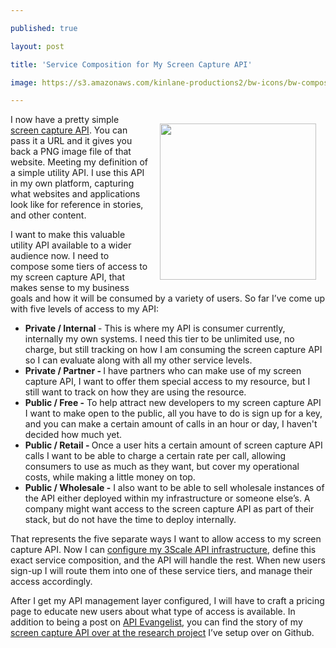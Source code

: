 ---
published: true
layout: post
title: 'Service Composition for My Screen Capture API'
image: https://s3.amazonaws.com/kinlane-productions2/bw-icons/bw-composer.png
---

<p><img style="padding: 15px;" src="https://s3.amazonaws.com/kinlane-productions2/bw-icons/bw-composer.png" alt="" width="250" align="right" />
<p>I now have a pretty simple <a href="http://screen-capture.apievangelist.com/">screen capture API</a>. You can pass it a URL and it gives you back a PNG image file of that website. Meeting my definition of a simple utility API. I use this API in my own platform, capturing what websites and applications look like for reference in stories, and other content.
<p>I want to make this valuable utility API available to a wider audience now. I need to compose some tiers of access to my screen capture API, that makes sense to my business goals and how it will be consumed by a variety of users. So far I&rsquo;ve come up with five levels of access to my API:
<ul>
<li><strong>Private / Internal </strong>- This is where my API is consumer currently, internally my own systems. I need this tier to be unlimited use, no charge, but still tracking on how I am consuming the screen capture API so I can evaluate along with all my other service levels.</li>
<li><strong>Private / Partner - </strong>I have partners who can make use of my screen capture API, I want to offer them special access to my resource, but I still want to track on how they are using the resource.</li>
<li><strong>Public / Free -</strong> To help attract new developers to my screen capture API I want to make open to the public, all you have to do is sign up for a key, and you can make a certain amount of calls in an hour or day, I haven't decided how much yet.</li>
<li><strong>Public / Retail - </strong>Once a user hits a certain amount of screen capture API calls I want to be able to charge a certain rate per call, allowing consumers to use as much as they want, but cover my operational costs, while making a little money on top.</li>
<li><strong>Public / Wholesale -</strong> I also want to be able to sell wholesale instances of the API either deployed within my infrastructure or someone else&rsquo;s. A company might want access to the screen capture API as part of their stack, but do not have the time to deploy internally.</li>
</ul>
<p>That represents the five separate ways I want to allow access to my screen capture API. Now I can <a href="http://apievangelist.com/2014/04/12/moving-beyond-my-basic-3scale-api-infrastructure-plan/">configure my 3Scale API infrastructure</a>, define this exact service composition, and the API will handle the rest. When new users sign-up I will route them into one of these service tiers, and manage their access accordingly.
<p>After I get my API management layer configured, I will have to craft a pricing page to educate new users about what type of access is available. In addition to being a post on <a href="http://apievangelist.com">API Evangelist</a>, you can find the story of my <a href="http://screen-capture.apievangelist.com/">screen capture API over at the research project</a> I&rsquo;ve setup over on Github.

